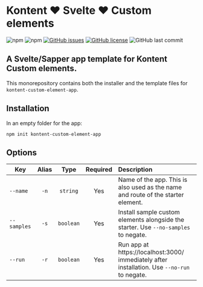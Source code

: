 # Kontent ♥ Svelte ♥ Custom elements

![npm](https://img.shields.io/npm/v/create-kontent-custom-element-app?style=for-the-badge)
![npm](https://img.shields.io/npm/v/kontent-custom-element-app?style=for-the-badge)
[![GitHub issues](https://img.shields.io/github/issues/yuriys-kentico/KenticoKontentCustomElementApp?style=for-the-badge)](https://github.com/yuriys-kentico/KenticoKontentCustomElementApp/issues)
[![GitHub license](https://img.shields.io/github/license/yuriys-kentico/KenticoKontentCustomElementApp?style=for-the-badge)](https://github.com/yuriys-kentico/KenticoKontentCustomElementApp/blob/main/LICENSE.md)
![GitHub last commit](https://img.shields.io/github/last-commit/yuriys-kentico/KenticoKontentCustomElementApp?style=for-the-badge)

## A Svelte/Sapper app template for Kontent Custom elements.

This monorepository contains both the installer and the template files for `kontent-custom-element-app`.

## Installation

In an empty folder for the app:

```
npm init kontent-custom-element-app
```

## Options

| Key         | Alias |   Type    | Required | Description                                                                                  |
| ----------- | :---: | :-------: | :------: | :------------------------------------------------------------------------------------------- |
| `--name`    | `-n`  | `string`  |   Yes    | Name of the app. This is also used as the name and route of the starter element.             |
| `--samples` | `-s`  | `boolean` |   Yes    | Install sample custom elements alongside the starter. Use `--no-samples` to negate.          |
| `--run`     | `-r`  | `boolean` |   Yes    | Run app at https://localhost:3000/ immediately after installation. Use `--no-run` to negate. |
